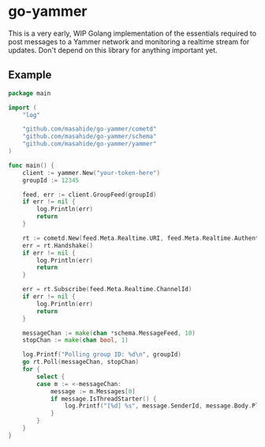 # go-yammer

This is a very early, WIP Golang implementation of the essentials required to post messages to a Yammer network and monitoring a realtime stream for updates.  Don't depend on this library for anything important yet.

## Example

```go
package main

import (
	"log"

	"github.com/masahide/go-yammer/cometd"
	"github.com/masahide/go-yammer/schema"
	"github.com/masahide/go-yammer/yammer"
)

func main() {
	client := yammer.New("your-token-here")
	groupId := 12345

	feed, err := client.GroupFeed(groupId)
	if err != nil {
		log.Println(err)
		return
	}

	rt := cometd.New(feed.Meta.Realtime.URI, feed.Meta.Realtime.AuthenticationToken)
	err = rt.Handshake()
	if err != nil {
		log.Println(err)
		return
	}

	err = rt.Subscribe(feed.Meta.Realtime.ChannelId)
	if err != nil {
		log.Println(err)
		return
	}

	messageChan := make(chan *schema.MessageFeed, 10)
	stopChan := make(chan bool, 1)

	log.Printf("Polling group ID: %d\n", groupId)
	go rt.Poll(messageChan, stopChan)
	for {
		select {
		case m := <-messageChan:
			message := m.Messages[0]
			if message.IsThreadStarter() {
				log.Printf("[%d] %s", message.SenderId, message.Body.Plain)
			}
		}
	}
}
```
